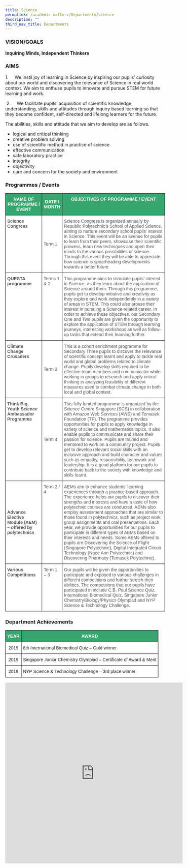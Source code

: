```yaml
---
title: Science
permalink: /academic-matters/Departments/science
description: ""
third_nav_title: Departments
---
```

### VISION/GOALS

**Inquiring Minds, Independent Thinkers**

### AIMS&nbsp;

1.&nbsp;&nbsp;&nbsp;&nbsp; We instil joy of learning in Science by inspiring our pupils’ curiosity about our world and discovering the relevance of Science in real world context. We aim to enthuse pupils to innovate and pursue STEM for future learning and work.&nbsp;

  

&nbsp;2.&nbsp;&nbsp;&nbsp;&nbsp; We facilitate pupils’ acquisition of scientific knowledge, understanding, skills and attitudes through inquiry based learning so that they become confident, self-directed and lifelong learners for the future.&nbsp;

The abilities, skills and attitude that we aim to develop are as follows.&nbsp;

*   logical and critical thinking&nbsp;
*   creative problem solving
*   use of scientific method in practice of science&nbsp;
*   effective communication&nbsp;
*   safe laboratory practice
*   integrity
*   objectivity
*   care and concern for the society and environment

### Programmes / Events

<style type="text/css">
.tg  {border-collapse:collapse;border-spacing:0;}
.tg td{border-color:black;border-style:solid;border-width:1px;font-family:Arial, sans-serif;font-size:14px;
  overflow:hidden;padding:10px 5px;word-break:normal;}
.tg th{border-color:black;border-style:solid;border-width:1px;font-family:Arial, sans-serif;font-size:14px;
  font-weight:normal;overflow:hidden;padding:10px 5px;word-break:normal;}
.tg .tg-k0s0{background-color:#3AA66F;color:#FFF;font-weight:bold;text-align:center;vertical-align:middle}
.tg .tg-qrq8{background-color:#FFF;color:#565656;font-weight:bold;text-align:left;vertical-align:top}
.tg .tg-0y1c{background-color:#3AA66F;color:#FFF;font-weight:bold;text-align:center;vertical-align:top}
.tg .tg-mwz3{background-color:#FFF;color:#565656;text-align:left;vertical-align:middle}
.tg .tg-njgx{background-color:#FFF;color:#565656;text-align:left;vertical-align:top}
.tg .tg-7bcw{background-color:#FFF;color:#565656;font-weight:bold;text-align:left;vertical-align:middle}
</style>
<table class="tg">
<thead>
  <tr>
    <th class="tg-k0s0"><span style="color:#FFF;background-color:#3AA66F">NAME OF PROGRAMME / EVENT</span></th>
    <th class="tg-k0s0"><span style="color:#FFF;background-color:#3AA66F">DATE / MONTH</span></th>
    <th class="tg-0y1c">OBJECTIVES OF PROGRAMME / EVENT</th>
  </tr>
</thead>
<tbody>
  <tr>
    <td class="tg-qrq8"><span style="color:#565656">Science Congress</span><br></td>
    <td class="tg-mwz3"><span style="color:#565656"> Term 1</span></td>
    <td class="tg-mwz3"><span style="color:#565656">Science Congress is organized annually by Republic Polytechnic’s School of Applied Science, aiming to nurture secondary school pupils’ interest in Science. This event will be an avenue for pupils to learn from their peers, showcase their scientific prowess, learn new techniques and open their minds to the various possibilities of science. Through this event they will be able to appreciate how science is spearheading developments towards a better future. </span></td>
  </tr>
  <tr>
    <td class="tg-qrq8"><span style="color:#565656">QUESTA programme</span><br></td>
    <td class="tg-njgx"><span style="color:#565656">Terms 1 &amp; 2 </span></td>
    <td class="tg-mwz3"><span style="color:#565656">This programme aims to stimulate pupils’ interest in Science, as they learn about the application of Science around them. Through this programme, pupils get to develop initiative and creativity as they explore and work independently in a variety of areas in STEM. This could also arouse their interest in pursuing a Science-related career. In order to achieve these objectives, our Secondary One and Two pupils are given the opportunity to explore the application of STEM through learning journeys, interesting workshops as well as follow-up tasks that extend their learning further.</span><br></td>
  </tr>
  <tr>
    <td class="tg-qrq8"><span style="color:#565656">Climate Change Crusaders </span></td>
    <td class="tg-mwz3"><span style="color:#565656">Term 2 </span></td>
    <td class="tg-mwz3"><span style="color:#565656">This is a cohort enrichment programme for Secondary Three pupils to discover the relevance of scientific concept learnt and apply to tackle real world and global problems related to climate change. Pupils develop skills required to be effective team members and communicator while working in groups to research and apply critical thinking in analyzing feasibility of different measures used to combat climate change in both local and global context</span><span style="background-color:initial">.</span><span style="color:#565656"> </span></td>
  </tr>
  <tr>
    <td class="tg-qrq8"><span style="color:#565656">Think Big, Youth Science Ambassador Programme</span><br></td>
    <td class="tg-mwz3"><span style="color:#565656">Term 4</span><br></td>
    <td class="tg-njgx"><span style="background-color:initial">This fully funded programme is organized by the Science Centre Singapore (SCS) in collaboration with Amazon Web Services (AWS) and Temasek Foundation (TF). The programme provides opportunities for pupils to apply knowledge in variety of science and mathematics topics. It also enable pupils to communicate and share their passion for science. Pupils are trained and mentored to work on a community project. Pupils get to develop relevant social skills with an inclusive approach and build character and values such as empathy, responsibility, teamwork and leadership. It is a good platform for our pupils to contribute back to the society with knowledge and skills learnt.</span> </td>
  </tr>
  <tr>
    <td class="tg-7bcw"><span style="color:#565656">Advance Elective Module (AEM) – offered by polytechnics</span><br></td>
    <td class="tg-njgx"><span style="color:#565656">Term 2 / 4</span><br></td>
    <td class="tg-mwz3"><span style="color:#565656">AEMs aim to enhance students’ learning experiences through a practice-based approach. The experience helps our pupils to discover their strengths and interests and have a taste of how polytechnic courses are conducted. AEMs also employ assessment approaches that are similar to those found in polytechnics, such as project work, group assignments and oral presentations. Each year, we provide opportunities for our pupils to participate in different types of AEMs based on their interests and needs. Some AEMs offered to pupils are Discovering the Science of Flight (Singapore Polytechnic), Digital Integrated Circuit Technology (Ngee Ann Polytechnic) and Discovering Pharmacy (Temasek Polytechnic).</span><br></td>
  </tr>
  <tr>
    <td class="tg-qrq8"><span style="color:#565656">Various Competitions </span></td>
    <td class="tg-njgx"><span style="color:#565656">Term 1 – 3 </span></td>
    <td class="tg-mwz3"><span style="color:#565656">Our pupils will be given the opportunities to participate and exposed to various challenges in different competitions and further stretch their abilities. The competitions that our pupils have participated in include C.B. Paul Science Quiz, International Biomedical Quiz, Singapore Junior Chemistry/Biology/Physics Olympiad and NYP Science &amp; Technology Challenge. </span></td>
  </tr>
</tbody>
</table>

### Department Achievements

<style type="text/css">
.tg  {border-collapse:collapse;border-spacing:0;}
.tg td{border-color:black;border-style:solid;border-width:1px;font-family:Arial, sans-serif;font-size:14px;
  overflow:hidden;padding:10px 5px;word-break:normal;}
.tg th{border-color:black;border-style:solid;border-width:1px;font-family:Arial, sans-serif;font-size:14px;
  font-weight:normal;overflow:hidden;padding:10px 5px;word-break:normal;}
.tg .tg-k0s0{background-color:#3AA66F;color:#FFF;font-weight:bold;text-align:center;vertical-align:middle}
.tg .tg-a3j2{background-color:#FFF;color:#222;text-align:center;vertical-align:middle}
.tg .tg-1ppo{background-color:#FFF;color:#222;text-align:left;vertical-align:middle}
.tg .tg-tsok{background-color:#FFF;color:#222;text-align:left;vertical-align:top}
</style>
<table class="tg">
<thead>
  <tr>
    <th class="tg-k0s0"><span style="color:#FFF;background-color:#3AA66F">YEAR</span></th>
    <th class="tg-k0s0"><span style="color:#FFF;background-color:#3AA66F">AWARD</span></th>
  </tr>
</thead>
<tbody>
  <tr>
    <td class="tg-a3j2"><span style="color:#222;background-color:#FFF">2019</span></td>
    <td class="tg-1ppo"><span style="color:#222;background-color:#FFF">8th International Biomedical Quiz – Gold winner</span><br></td>
  </tr>
  <tr>
    <td class="tg-a3j2"><span style="color:#222;background-color:#FFF">2019</span></td>
    <td class="tg-1ppo"><span style="color:#222;background-color:#FFF">Singapore Junior Chemistry Olympiad – Certificate of Award &amp; Merit</span></td>
  </tr>
  <tr>
    <td class="tg-a3j2"><span style="color:#222;background-color:#FFF">2019</span></td>
    <td class="tg-tsok"><span style="color:#222;background-color:#FFF">NYP Science &amp; Technology Challenge – 3rd place winner </span></td>
  </tr>
</tbody>
</table>

<iframe allowfullscreen="true" height="569" width="560" frameborder="0" src="https://docs.google.com/presentation/d/e/2PACX-1vRIsQcJqXhj6kcWie-obwcfIHbJolnUJE6NKZDzOpvZ5REYTDXN3L7YhZjAEkztpQI3Bpk6-3vLZVp1/embed?start=true&amp;loop=true&amp;delayms=3000"></iframe>